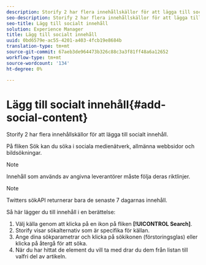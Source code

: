 ```yaml
---
description: Storify 2 har flera innehållskällor för att lägga till socialt innehåll.
seo-description: Storify 2 har flera innehållskällor för att lägga till socialt innehåll.
seo-title: Lägg till socialt innehåll
solution: Experience Manager
title: Lägg till socialt innehåll
uuid: 0bd6579e-ac55-4201-a403-4fcb19e8684b
translation-type: tm+mt
source-git-commit: 67aeb3de964473b326c88c3a3f81ff48a6a12652
workflow-type: tm+mt
source-wordcount: '134'
ht-degree: 0%

---
```



# Lägg till socialt innehåll{#add-social-content}

Storify 2 har flera innehållskällor för att lägga till socialt innehåll.

På fliken Sök kan du söka i sociala medienätverk, allmänna webbsidor och bildsökningar.

>[!NOTE]
>
>Innehåll som används av angivna leverantörer måste följa deras riktlinjer.

>[!NOTE]
>
>Twitters sökAPI returnerar bara de senaste 7 dagarnas innehåll.

Så här lägger du till innehåll i en berättelse:

1. Välj källa genom att klicka på en ikon på fliken **[!UICONTROL Search]**.
1. Storify visar sökalternativ som är specifika för källan.
1. Ange dina sökparametrar och klicka på sökikonen (förstoringsglas) eller klicka på återgå för att söka.
1. När du har hittat de element du vill ta med drar du dem från listan till valfri del av artikeln.

